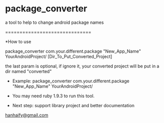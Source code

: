 package_converter
=================

a tool to help to change android package names

==============================

*How to use

package_converter com.your.different.package "New_App_Name" YourAndroidProject/ [Dir_To_Put_Converted_Project]

the last param is optional, if ignore it, your converted project will be put in a dir named "converted" 


* Example: package_converter com.your.different.package "New_App_Name" YourAndroidProject/

* You may need ruby 1.9.3 to run this tool.


+ Next step: support library project and better documentation

hanhaify@gmail.com
